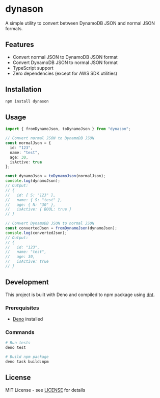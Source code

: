 # dynason

A simple utility to convert between DynamoDB JSON and normal JSON formats.

## Features

- Convert normal JSON to DynamoDB JSON format
- Convert DynamoDB JSON to normal JSON format
- TypeScript support
- Zero dependencies (except for AWS SDK utilities)

## Installation

```bash
npm install dynason
```

## Usage

```typescript
import { fromDynamoJson, toDynamoJson } from "dynason";

// Convert normal JSON to DynamoDB JSON
const normalJson = {
  id: "123",
  name: "test",
  age: 30,
  isActive: true
};

const dynamoJson = toDynamoJson(normalJson);
console.log(dynamoJson);
// Output:
// {
//   id: { S: "123" },
//   name: { S: "test" },
//   age: { N: "30" },
//   isActive: { BOOL: true }
// }

// Convert DynamoDB JSON to normal JSON
const convertedJson = fromDynamoJson(dynamoJson);
console.log(convertedJson);
// Output:
// {
//   id: "123",
//   name: "test",
//   age: 30,
//   isActive: true
// }
```

## Development

This project is built with Deno and compiled to npm package using [dnt](https://github.com/denoland/dnt).

### Prerequisites

- [Deno](https://deno.land/) installed

### Commands

```bash
# Run tests
deno test

# Build npm package
deno task build:npm
```

## License

MIT License - see [LICENSE](LICENSE) for details

